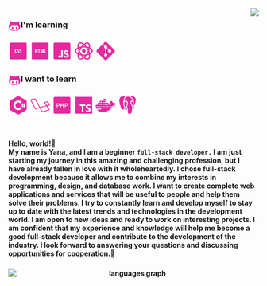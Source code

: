<img align="right" height="300" src="https://i.imgur.com/fqr7rm1.gif"/>

###

<div> <img align="left" src="icons/icons8-octocat-50.png" height="25"  /> <h3 align="left"> I'm learning </h3> </div>

###

<div align="left">
  <code><img src="icons/icons8-css-50.png" height="40"  /></code>
<!--   <img width="10" /> -->
  <code><img src="icons/icons8-html-50.png" height="40"  /></code>
<!--   <img width="10" /> -->
  <code><img src="icons/icons8-javascript-50.png" height="40"  /></code>
<!--   <img width="10" /> -->
  <code><img src="icons/icons8-react-48 (1).png" height="40"  /></code>
<!--   <img width="10" /> -->
  <code><img src="icons/icons8-git-50.png" height="40" alt="git logo"  /></code>
<!--    <img width="10" /> -->
</div>

###

<div> <img align="left" src="icons/icons8-octocat-50.png" height="25"  /> <h3 align="left"> I want to learn </h3> </div>

###

<div align="left">
  <code><img src="icons/icons8-c-50.png" height="40"  /></code>
<!--   <img width="10" /> -->
    <code><img src="icons/icons8-laravel-50.png" height="40"  /></code>
<!--   <img width="10" /> -->
    <code><img src="icons/icons8-php-50.png" height="40"  /></code>
<!--   <img width="10" /> -->
    <code><img src="icons/icons8-typescript-50.png" height="40"  /></code>
<!--   <img width="10" /> -->
    <code><img src="icons/icons8-docker-50.png" height="40"  /></code>
<!--   <img width="10" /> -->
    <code><img src="icons/icons8-postgresql-50.png" height="40"  /></code>
<!--   <img width="10" /> -->
</div>

<br><p><b>Hello, world!🎀<b> <br>
My name is Yana, and I am a beginner <code>full-stack developer.</code> I am just starting my journey in this amazing and challenging profession, but I have already fallen in love with it wholeheartedly.
I chose full-stack development because it allows me to combine my interests in programming, design, and database work. I want to create complete web applications and services that will be useful to people and help them solve their problems.
I try to constantly learn and develop myself to stay up to date with the latest trends and technologies in the development world.
I am open to new ideas and ready to work on interesting projects. I am confident that my experience and knowledge will help me become a good full-stack developer and contribute to the development of the industry.
I look forward to answering your questions and discussing opportunities for cooperation.🌸</p>




<div align="center">
<!--   <img align="left" src="https://github-readme-stats.vercel.app/api?username=yannyxcode&hide_title=false&hide_rank=false&show_icons=true&include_all_commits=true&count_private=true&disable_animations=false&theme=synthwave&locale=en&hide_border=true&order=1" height="150" alt="stats graph"  /> -->
  <img width="800px" align="right" src="https://github-readme-stats.vercel.app/api/top-langs?username=yannyxcode&locale=en&hide_title=false&layout=compact&card_width=800&langs_count=5&theme=synthwave&hide_border=true&order=2" height="150" alt="languages graph"  />
</div>

###

